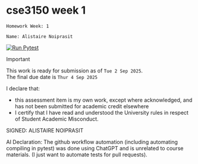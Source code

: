 # cse3150 week 1

`Homework Week: 1`

`Name: Alistaire Noiprasit`

[![Run Pytest](https://github.com/alistairenoiprasit/cse3150-week-1-hw/actions/workflows/pytest.yaml/badge.svg)](https://github.com/alistairenoiprasit/cse3150-week-1-hw/actions/workflows/pytest.yaml)

> [!IMPORTANT]
> This work is ready for submission as of `Tue 2 Sep 2025`. <br>
> The final due date is `Thur 4 Sep 2025`


I declare that:
- this assessment item is my own work, except where acknowledged, and has not been submitted for
academic credit elsewhere
- I certify that I have read and understood the University rules in respect of Student Academic
Misconduct.

SIGNED: ALISTAIRE NOIPRASIT

AI Declaration:
The github workflow automation (including automating compiling in pytest) was done using ChatGPT and is unrelated to course materials. 
(I just want to automate tests for pull requests).
